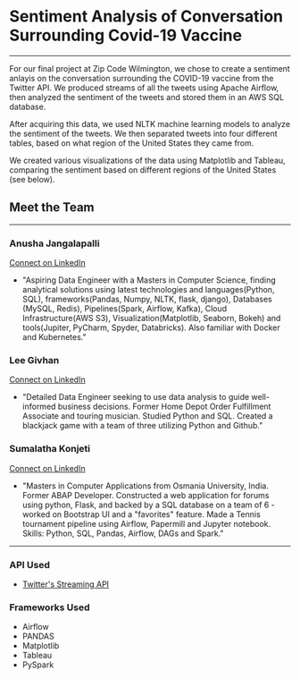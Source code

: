 # Sentiment Analysis of Conversation Surrounding Covid-19 Vaccine 

***

For our final project at Zip Code Wilmington, we chose to create a sentiment anlayis on the conversation surrounding the COVID-19 vaccine from the Twitter API. We produced streams of all the tweets using Apache Airflow, then analyzed the sentiment of the tweets and stored them in an AWS SQL database.

After acquiring this data, we used NLTK machine learning models to analyze the sentiment of the tweets. We then separated tweets into four different tables, based on what region of the United States they came from. 

We created various visualizations of the data using Matplotlib and Tableau, comparing the sentiment based on different regions of the United States (see below).


## Meet the Team
---
### Anusha Jangalapalli
[Connect on LinkedIn](https://www.linkedin.com/in/anushajangalapalli/) 
 
  - "Aspiring Data Engineer with a Masters in Computer Science, finding analytical solutions using latest technologies and languages(Python, SQL), frameworks(Pandas, Numpy, NLTK, flask, django), Databases (MySQL, Redis), Pipelines(Spark, Airflow, Kafka), Cloud Infrastructure(AWS S3), Visualization(Matplotlib, Seaborn, Bokeh) and tools(Jupiter, PyCharm, Spyder, Databricks). Also familiar with Docker and Kubernetes."  
  
### Lee Givhan  
[Connect on LinkedIn](https://www.linkedin.com/in/leegivhan/)

  - "Detailed Data Engineer seeking to use data analysis to guide well-informed business decisions. Former Home Depot Order Fulfillment Associate and touring musician. Studied Python and SQL. Created a blackjack game with a team of three utilizing Python and Github."  

### Sumalatha Konjeti
[Connect on LinkedIn](https://www.linkedin.com/in/sumalatha-konjeti/)

  - "Masters in Computer Applications from Osmania University, India. Former ABAP Developer. Constructed a web application for forums using python, Flask, and backed by a SQL database on a team of 6 - worked on Bootstrap UI and a "favorites" feature. Made a Tennis tournament pipeline using Airflow, Papermill and Jupyter notebook. Skills: Python, SQL, Pandas, Airflow, DAGs and Spark."
  
  
---  
### API Used  

- [Twitter's Streaming API](https://developer.twitter.com/en/docs/tutorials/consuming-streaming-data)
 
### Frameworks Used  

- Airflow
- PANDAS 
- Matplotlib
- Tableau
- PySpark

